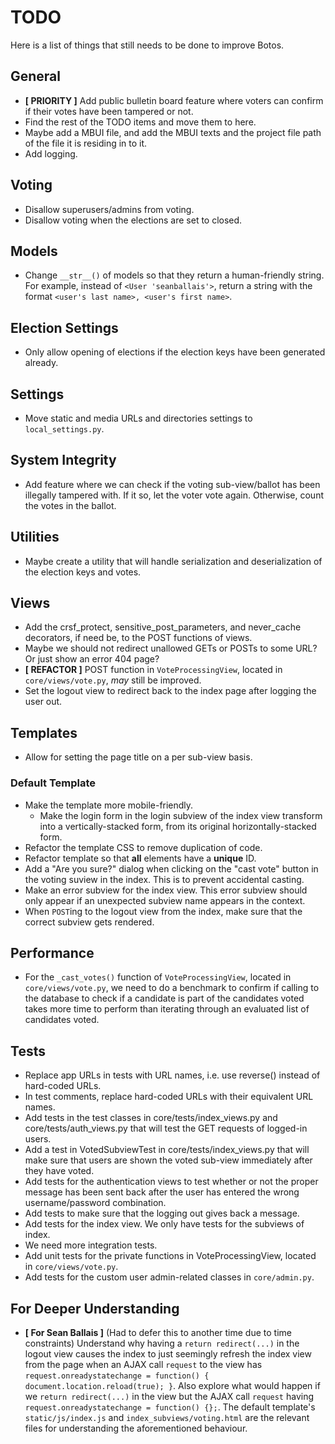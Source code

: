 # TODO
Here is a list of things that still needs to be done to improve Botos.

## General
 * **[ PRIORITY ]** Add public bulletin board feature where voters can confirm if their votes have been tampered or not.
 * Find the rest of the TODO items and move them to here.
 * Maybe add a MBUI file, and add the MBUI texts and the project file path of the file it is residing in to it.
 * Add logging.

## Voting
 * Disallow superusers/admins from voting.
 * Disallow voting when the elections are set to closed.

## Models
 * Change `__str__()` of models so that they return a human-friendly string. For example, instead of `<User 'seanballais'>`, return a string with the format `<user's last name>, <user's first name>`.

## Election Settings
 * Only allow opening of elections if the election keys have been generated already.

## Settings
 * Move static and media URLs and directories settings to `local_settings.py`.

## System Integrity
 * Add feature where we can check if the voting sub-view/ballot has been illegally tampered with. If it so, let the voter vote again. Otherwise, count the votes in the ballot.

## Utilities
 * Maybe create a utility that will handle serialization and deserialization of the election keys and votes.

## Views
 * Add the crsf_protect, sensitive_post_parameters, and never_cache decorators,
   if need be, to the POST functions of views.
 * Maybe we should not redirect unallowed GETs or POSTs to some URL? Or just show an error 404 page?
 * **[ REFACTOR ]** POST function in `VoteProcessingView`, located in `core/views/vote.py`, _may_ still be improved.
 * Set the logout view to redirect back to the index page after logging the user out.

## Templates
 * Allow for setting the page title on a per sub-view basis.

### Default Template
 * Make the template more mobile-friendly.
   * Make the login form in the login subview of the index view transform into a vertically-stacked form, from its original horizontally-stacked form.
 * Refactor the template CSS to remove duplication of code.
 * Refactor template so that **all** elements have a **unique** ID.
 * Add a "Are you sure?" dialog when clicking on the "cast vote" button in the voting suview in the index. This is to prevent accidental casting.
 * Make an error subview for the index view. This error subview should only appear if an unexpected subview name appears in the context.
 * When `POST`ing to the logout view from the index, make sure that the correct subview gets rendered.

## Performance
 * For the `_cast_votes()` function of `VoteProcessingView`, located in `core/views/vote.py`, we need to do a benchmark to confirm if calling to the database to check if a candidate is part of the candidates voted takes more time to perform than iterating through an evaluated list of candidates voted.

## Tests
 * Replace app URLs in tests with URL names, i.e. use reverse() instead of
   hard-coded URLs.
 * In test comments, replace hard-coded URLs with their equivalent URL names.
 * Add tests in the test classes in core/tests/index_views.py and
   core/tests/auth_views.py that will test the GET requests of logged-in users.
 * Add a test in VotedSubviewTest in core/tests/index_views.py that will make
   sure that users are shown the voted sub-view immediately after they have
   voted.
 * Add tests for the authentication views to test whether or not the proper
   message has been sent back after the user has entered the wrong
   username/password combination.
 * Add tests to make sure that the logging out gives back a message.
 * Add tests for the index view. We only have tests for the subviews of index.
 * We need more integration tests.
 * Add unit tests for the private functions in VoteProcessingView, located in `core/views/vote.py`.
 * Add tests for the custom user admin-related classes in `core/admin.py`.

## For Deeper Understanding
 * **[ For Sean Ballais ]** (Had to defer this to another time due to time constraints) Understand why having a `return redirect(...)` in the logout view causes the index to just seemingly refresh the index view from the page when an AJAX call `request` to the view has `request.onreadystatechange = function() { document.location.reload(true); }`. Also explore what would happen if we `return redirect(...)` in the view but the AJAX call `request` having `request.onreadystatechange = function() {};`. The default template's `static/js/index.js` and `index_subviews/voting.html` are the relevant files for understanding the aforementioned behaviour.
